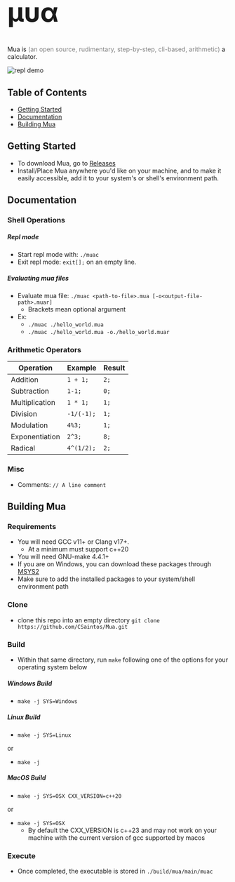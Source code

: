 <h1 style="font-size:60px"> &#956;&#965;&#945; </h1>

Mua is <span style="color:gray">(an open source, rudimentary, step-by-step, cli-based, arithmetic)</span> a calculator.

![repl demo](./.devcontainer/repl_demo.gif)

## Table of Contents
- [Getting Started](#getting-started)
- [Documentation](#documentation)
- [Building Mua](#building-mua)

## Getting Started
- To download Mua, go to [Releases](https://github.com/CSaintos/Mua/releases)
- Install/Place Mua anywhere you'd like on your machine, and to make it easily accessible, add it to your system's or shell's environment path.
## Documentation
### Shell Operations
##### Repl mode
- Start repl mode with:
`./muac`
- Exit repl mode: `exit[];` on an empty line.
##### Evaluating mua files
- Evaluate mua file: `./muac <path-to-file>.mua [-o<output-file-path>.muar]`
  - Brackets mean optional argument
- Ex:
  - `./muac ./hello_world.mua`
  - `./muac ./hello_world.mua -o./hello_world.muar`
### Arithmetic Operators
| Operation | Example | Result |
| --- | --- | --- |
| Addition | `1 + 1;` | `2;` |
| Subtraction | `1-1;` | `0;` |
| Multiplication | `1 * 1;` | `1;` |
| Division | `-1/(-1);` | `1;` |
| Modulation | `4%3;` | `1;` |
| Exponentiation | `2^3;` | `8;` |
| Radical | `4^(1/2);` | `2;` |
### Misc
- Comments:
`// A line comment`
## Building Mua
### Requirements
- You will need GCC v11+ or Clang v17+.
  - At a minimum must support c++20
- You will need GNU-make 4.4.1+
- If you are on Windows, you can download these packages through [MSYS2](https://www.msys2.org/)
- Make sure to add the installed packages to your system/shell environment path
### Clone
- clone this repo into an empty directory `git clone https://github.com/CSaintos/Mua.git`
### Build
- Within that same directory, run `make` following one of the options for your operating system below
##### Windows Build
- `make -j SYS=Windows`
##### Linux Build
- `make -j SYS=Linux`

or

- `make -j`
##### MacOS Build
- `make -j SYS=OSX CXX_VERSION=c++20`

or

- `make -j SYS=OSX`
  - By default the CXX_VERSION is c++23 and may not work on your machine with the current version of gcc supported by macos

### Execute
- Once completed, the executable is stored in `./build/mua/main/muac`

